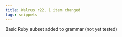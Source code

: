 ```yaml
---
title: Walrus r22, 1 item changed
tags: snippets
---
```


Basic Ruby subset added to grammar (not yet tested)
